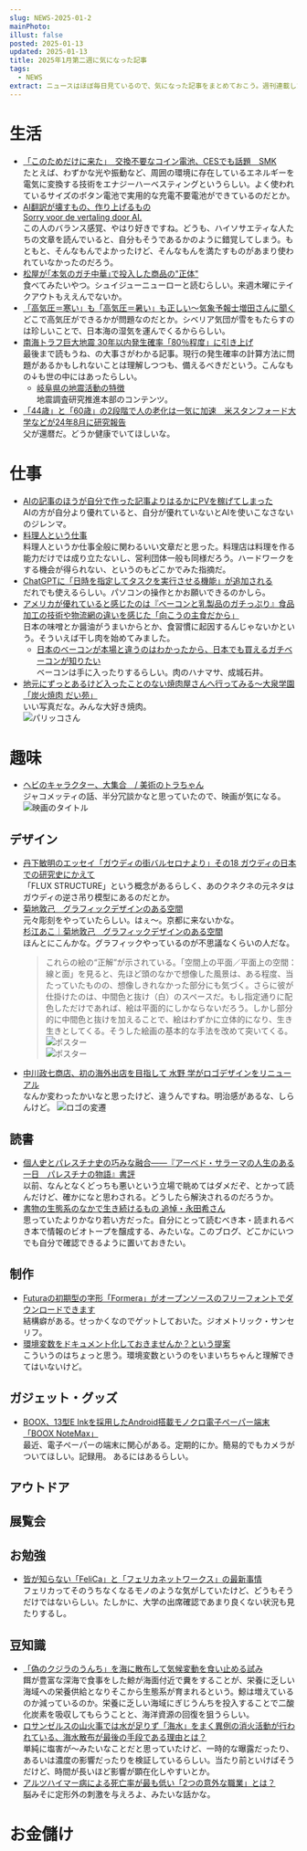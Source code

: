 ```yaml
---
slug: NEWS-2025-01-2
mainPhoto: 
illust: false
posted: 2025-01-13
updated: 2025-01-13
title: 2025年1月第二週に気になった記事
tags:
  - NEWS
extract: ニュースはほぼ毎日見ているので、気になった記事をまとめておこう。週刊連載したい。
---
```

# 生活

- [「このためだけに来た」　交換不要なコイン電池、CESでも話題　SMK](https://dempa-digital.com/article/624807)  
  たとえば、わずかな光や振動など、周囲の環境に存在しているエネルギーを電気に変換する技術をエナジーハーベスティングというらしい。よく使われているサイズのボタン電池で実用的な充電不要電池ができているのだとか。
- [AI翻訳が壊すもの、作り上げるもの](https://blog.tinect.jp/?p=88731)  
  [Sorry voor de vertaling door AI.](https://goldhead.hatenablog.com/entry/2025/01/14/125620)  
  この人のバランス感覚、やはり好きですね。どうも、ハイソサエティな人たちの文章を読んでいると、自分もそうであるかのように錯覚してしまう。もともと、そんなもんでよかったけど、そんなもんを満たすものがあまり使われていなかったのだろう。
- [松屋が｢本気のガチ中華｣で投入した商品の"正体"](https://toyokeizai.net/articles/-/852142)  
  食べてみたいやつ。シュイジューニューローと読むらしい。来週木曜にテイクアウトもええんでないか。
- [「高気圧＝寒い」も「高気圧＝暑い」も正しい～気象予報士増田さんに聞く](https://dailyportalz.jp/kiji/weather_2025_01)  
  どこで高気圧ができるかが問題なのだとか。シベリア気団が雪をもたらすのは珍しいことで、日本海の湿気を運んでくるかららしい。
- [南海トラフ巨大地震 30年以内発生確率「80％程度」に引き上げ](https://www3.nhk.or.jp/news/html/20250115/k10014694011000.html)  
  最後まで読もうね、の大事さがわかる記事。現行の発生確率の計算方法に問題があるかもしれないことは理解しつつも、備えるべきだという。こんなもの↓も世の中にはあったらしい。
  - [岐阜県の地震活動の特徴](https://www.jishin.go.jp/regional_seismicity/rs_chubu/p21_gifu/)  
  地震調査研究推進本部のコンテンツ。
- [「44歳」と「60歳」の2段階で人の老化は一気に加速　米スタンフォード大学などが24年8月に研究報告](https://www.itmedia.co.jp/news/articles/2501/16/news069.html)  
  父が還暦だ。どうか健康でいてほしいな。


# 仕事

- [AIの記事のほうが自分で作った記事よりはるかにPVを稼げてしまった](https://qiita.com/NegishiS/items/146cb26e20774d1333d4)  
  AIの方が自分より優れていると、自分が優れていないとAIを使いこなさないのジレンマ。
- [料理人という仕事](https://www.webchikuma.jp/category/ryourinin)  
  料理人というか仕事全般に関わるいい文章だと思った。料理店は料理を作る能力だけでは成り立たないし、営利団体一般も同様だろう。ハードワークをする機会が得られない、というのもどこかでみた指摘だ。
- [ChatGPTに「日時を指定してタスクを実行させる機能」が追加される](https://gigazine.net/news/20250115-chatgpt-tasks/)  
  だれでも使えるらしい。パソコンの操作とかお願いできるのかしら。
- [アメリカが優れていると感じたのは『ベーコンと乳製品のガチっぷり』食品加工の技術や物流網の違いを感じた「向こうの主食だから」](https://togetter.com/li/2496537?page=4)  
  日本の味噌とか醤油がうまいからとか、食習慣に起因するんじゃないかという。そういえば干し肉を始めてみました。  
  - [日本のベーコンが本場と違うのはわかったから、日本でも買えるガチベーコンが知りたい](https://togetter.com/li/2051278?page=2)  
    ベーコンは手に入ったりするらしい。肉のハナマサ、成城石井。
- [地元にずっとあるけど入ったことのない焼肉屋さんへ行ってみる～大泉学園「炭火焼肉 だい苑」](https://dailyportalz.jp/kiji/yakiniku-daien/page/2)  
  いい写真だな。みんな大好き焼肉。  
   ![パリッコさん](../../../images/news/2025/2025-01-13-NEWS/04.png)
# 趣味

- [ヘビのキャラクター、大集合　/ 美術のトラちゃん](https://www.cinra.net/article/202501-bijyutsunotorachan73_htrmm)  
  ジャコメッティの話、半分冗談かなと思っていたので、映画が気になる。  
  ![映画のタイトル](../../../images/news/2025/2025-01-13-NEWS/05.png)

## デザイン

- [丹下敏明のエッセイ「ガウディの街バルセロナより」その18 ガウディの日本での研究史にかえて](https://tokinowasuremono.blog.jp/archives/53553655.html)  
  「FLUX STRUCTURE」という概念があるらしく、あのクネクネの元ネタはガウディの逆さ吊り模型にあるのだとか。
- [菊地敦己　グラフィックデザインのある空間](https://www.japandesign.ne.jp/event/kikuchiatsuki-ggg/)  
  元々彫刻をやっていたらしい。はぇ〜。京都に来ないかな。  
  [杉江あこ｜菊地敦己　グラフィックデザインのある空間](https://artscape.jp/article/30103/)  
  ほんとにこんかな。グラフィックやっているのが不思議なくらいの人だな。  
  > これらの絵の“正解”が示されている。「空間上の平面／平面上の空間：線と面」を見ると、先ほど頭のなかで想像した風景は、ある程度、当たっていたものの、想像しきれなかった部分にも気づく。さらに彼が仕掛けたのは、中間色と抜け（白）のスペースだ。もし指定通りに配色しただけであれば、絵は平面的にしかならないだろう。しかし部分的に中間色と抜けを加えることで、絵はわずかに立体的になり、生き生きとしてくる。そうした絵画の基本的な手法を改めて突いてくる。
  ![ポスター](../../../images/news/2025/2025-01-13-NEWS/01.png)  
  ![ポスター](../../../images/news/2025/2025-01-13-NEWS/02.png)
- [中川政七商店、初の海外出店を目指して 水野 学がロゴデザインをリニューアル](https://www.axismag.jp/posts/2025/01/635961.html)  
  なんか変わったかいなと思ったけど、違うんですね。明治感があるな、しらんけど。
  ![ロゴの変遷](../../../images/news/2025/2025-01-13-NEWS/03.png)
## 読書

- [個人史とパレスチナ史の巧みな融合――『アーベド・サラーマの人生のある一日　パレスチナの物語』書評](https://www.webchikuma.jp/articles/-/3745)  
  以前、なんとなくどっちも悪いという立場で眺めてはダメだぞ、とかって読んだけど、確かになと思わされる。どうしたら解決されるのだろうか。
- [書物の生態系のなかで生き続けるもの 追悼・永田希さん](https://www.webchikuma.jp/articles/-/3759)  
  思っていたよりかなり若い方だった。自分にとって読むべき本・読まれるべき本で情報のビオトープを醸成する、みたいな。このブログ、どこかにいつでも自分で確認できるように置いておきたい。

## 制作

- [Futuraの初期型の字形「Formera」がオープンソースのフリーフォントでダウンロードできます](https://coliss.com/articles/build-websites/operation/design/formera-first-draft-of-futura.html)  
  結構癖がある。せっかくなのでゲットしておいた。ジオメトリック・サンセリフ。
- [環境変数をドキュメント化しておきませんか？という提案](https://zenn.dev/dena/articles/56da0380d7d70d)  
  こういうのはちょっと思う。環境変数というのをいまいちちゃんと理解できてはいないけど。

## ガジェット・グッズ

- [BOOX、13型E Inkを採用したAndroid搭載モノクロ電子ペーパー端末「BOOX NoteMax」](https://www.itmedia.co.jp/pcuser/articles/2501/17/news162.html)  
  最近、電子ペーパーの端末に関心がある。定期的にか。簡易的でもカメラがついてほしい。記録用。 あるにはあるらしい。

## アウトドア

## 展覧会

## お勉強

- [皆が知らない「FeliCa」と「フェリカネットワークス」の最新事情](https://www.watch.impress.co.jp/docs/series/suzukij/1655128.html)  
  フェリカってそのうちなくなるモノのような気がしていたけど、どうもそうだけではないらしい。たしかに、大学の出席確認であまり良くない状況も見たりするし。

## 豆知識

- [「偽のクジラのうんち」を海に散布して気候変動を食い止める試み](https://gigazine.net/news/20250113-fake-whale-poop/)  
  餌が豊富な深海で食事をした鯨が海面付近で糞をすることが、栄養に乏しい海域への栄養供給となりそこから生態系が育まれるという。鯨は増えているのか減っているのか。栄養に乏しい海域にぎじうんちを投入することで二酸化炭素を吸収してもらうことと、海洋資源の回復を狙うらしい。
- [ロサンゼルスの山火事では水が足りず「海水」をまく異例の消火活動が行われている、海水散布が最後の手段である理由とは？](https://gigazine.net/news/20250117-firefighting-planes-dumping-ocean-water/)  
  単純に塩害が〜みたいなことだと思っていたけど、一時的な曝露だったり、あるいは濃度の影響だったりを検証しているらしい。当たり前といけばそうだけど、時間が長いほど影響が顕在化しやすいとか。
- [アルツハイマー病による死亡率が最も低い「2つの意外な職業」とは？](https://gigazine.net/news/20250118-alzheimers-fewest-deaths-taxi-ambulance-drivers/)  
  脳みそに定形外の刺激を与えろよ、みたいな話かな。
# お金儲け